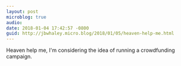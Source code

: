 ```yaml
---
layout: post
microblog: true
audio: 
date: 2018-01-04 17:42:57 -0800
guid: http://jbwhaley.micro.blog/2018/01/05/heaven-help-me.html
---
```

Heaven help me, I'm considering the idea of running a crowdfunding campaign.
